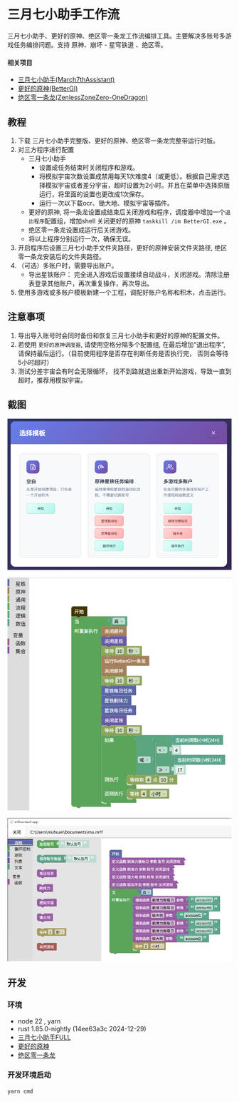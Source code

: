 # 三月七小助手工作流

三月七小助手、更好的原神、绝区零一条龙工作流编排工具。主要解决多账号多游戏任务编排问题。支持 原神、崩坏 - 星穹铁道 、绝区零。


#### 相关项目

- [三月七小助手(March7thAssistant)](https://github.com/moesnow/March7thAssistant)
- [更好的原神(BetterGI)](https://github.com/babalae/better-genshin-impact)
- [绝区零一条龙(ZenlessZoneZero-OneDragon)](https://github.com/OneDragon-Anything/ZenlessZoneZero-OneDragon)

## 教程

1. 下载 三月七小助手完整版、更好的原神、绝区零一条龙完整带运行时版。
2. 对三方程序进行配置
   - 三月七小助手
     - 设置成任务结束时关闭程序和游戏。
     - 将模拟宇宙次数设置成禁用每天1次难度4（或更低）。根据自己需求选择模拟宇宙或者差分宇宙，超时设置为2小时。并且在菜单中选择原版运行，将里面的设置也更改成1次保存。
     - 运行一次以下载ocr、锄大地、模拟宇宙等插件。
   - 更好的原神, 将一条龙设置成结束后关闭游戏和程序，调度器中增加一个`退出程序`配置组，增加shell 关闭更好的原神  `taskkill /im BetterGI.exe` 。
   - 绝区零一条龙设置成运行后关闭游戏。
   - 将以上程序分别运行一次，确保无误。
3. 开启程序后设置三月七小助手文件夹路径，更好的原神安装文件夹路径, 绝区零一条龙安装后的文件夹路径。
4. （可选）多账户时，需要导出账户。
   - 导出星铁账户： 完全进入游戏后设置接续自动战斗，关闭游戏。清除注册表登录其他账户，再次重复操作，再次导出。
5. 使用多游戏或多账户模板新建一个工程，调配好账户名称和积木，点击运行。

## 注意事项

1. 导出导入账号时会同时备份和恢复三月七小助手和更好的原神的配置文件。
2. 若使用 `更好的原神调度器`, 请使用空格分隔多个配置组, 在最后增加“退出程序”, 请保持最后运行。（目前使用程序是否存在判断任务是否执行完， 否则会等待5小时超时）
3. 测试分差宇宙会有时会无限循环， 找不到路就退出重新开始游戏，导致一直到超时，推荐用模拟宇宙。

## 截图

![templates.png](images/templates.png)

![single.png](images/single.png)

![main.png](images/main.png)

## 开发

### 环境

- node 22 , yarn
- rust 1.85.0-nightly (14ee63a3c 2024-12-29)
- [三月七小助手FULL](https://github.com/moesnow/March7thAssistant)
- [更好的原神](https://bettergi.com/download.html)
- [绝区零一条龙](https://github.com/OneDragon-Anything/ZenlessZoneZero-OneDragon/releases)

### 开发环境启动

```
yarn cmd
```

